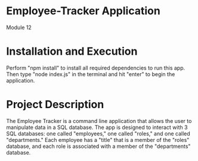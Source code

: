 # Employee-Tracker Application

Module 12

# Installation and Execution

Perform "npm install" to install all required dependencies to run this app. Then type "node index.js" in the terminal and hit "enter" to begin the application.

# Project Description

The Employee Tracker is a command line application that allows the user to manipulate data in a SQL database. The app is designed to interact with 3 SQL databases: one called "employees," one called "roles," and one called "departments." Each employee has a "title" that is a member of the "roles" database, and each role is associated with a member of the "departments" database.

